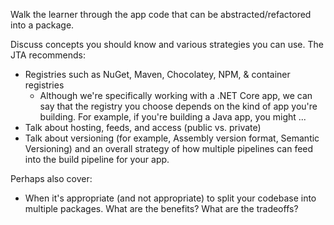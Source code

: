 Walk the learner through the app code that can be abstracted/refactored into a package.

Discuss concepts you should know and various strategies you can use. The JTA recommends:

* Registries such as NuGet, Maven, Chocolatey, NPM, & container registries
  * Although we're specifically working with a .NET Core app, we can say that the registry you choose depends on the kind of app you're building. For example, if you're building a Java app, you might ...
* Talk about hosting, feeds, and access (public vs. private)
* Talk about versioning (for example, Assembly version format, Semantic Versioning) and an overall strategy of how multiple pipelines can feed into the build pipeline for your app.

Perhaps also cover:

* When it's appropriate (and not appropriate) to split your codebase into multiple packages. What are the benefits? What are the tradeoffs?